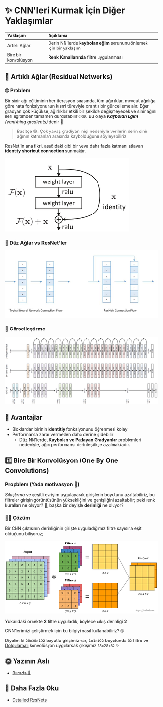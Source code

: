 # ✨ CNN'leri Kurmak İçin Diğer Yaklaşımlar

| Yaklaşım | Açıklama |
| :--- | :--- |
| Artıklı Ağlar | Derin NN'lerde **kaybolan eğim** sorununu önlemek için bir yaklaşım |
| Bire bir konvolüsyon | **Renk Kanallarında** filtre uygulanması |

## 🔄 Artıklı Ağlar \(Residual Networks\)

### 🙄 Problem

Bir sinir ağı eğitiminin her iterasyon sırasında, tüm ağırlıklar, mevcut ağırlığa göre hata fonksiyonunun kısmi türeviyle orantılı bir güncelleme alır. Eğer gradyan çok küçükse, ağırlıklar etkili bir şekilde değişmeyecek ve sinir ağını ileri eğitimden tamamen durdurabilir 🙄😪. Bu olaya _**Kaybolan Eğim** \(vanishing gradients\)_ denir 🙁

> Basitçe 😅: Çok yavaş gradiyan inişi nedeniyle verilerin derin sinir ağının katmanları arasında kaybolduğunu söyleyebiliriz

ResNet'in ana fikri, aşağıdaki gibi bir veya daha fazla katmanı atlayan **identity shortcut connection** sunmaktır.

![](../.gitbook/assets/ResNetConcept.png)

### 🙌 Düz Ağlar vs ResNet'ler

![](../.gitbook/assets/PlainVsRes.jpg)

### 👀 Görselleştirme

![](../.gitbook/assets/ResNetVisualization.png)

## 🤗 Avantajlar

* Bloklardan birinin **identitiy** fonksiyonunu öğrenmesi kolay
* Performansa zarar vermeden daha derine gidebilir 
  * Düz NN'lerde, **Kaybolan ve Patlayan Gradyanlar** problemleri nedeniyle, ağın performansı derinleştikçe azalmaktadır. 

## 1️⃣ Bire Bir Konvolüsyon \(One By One Convolutions\)

### Propblem \(Yada motivasyon 🤔\)

_Sıkıştırma_ ve çeşitli evrişim uygulayarak girişlerin boyutunu azaltabiliriz, bu filtreler girişin görüntüsünün yüksekliğini ve genişliğini azaltabilir; peki renk kuralları ne oluyor? 🌈, başka bir deyişle **derinliği** ne oluyor?

### 🤸‍♀️ Çözüm

Bir CNN çıktısının derinliğinin girişte uyguladığımız filtre sayısına eşit olduğunu biliyoruz;

![](../.gitbook/assets/ConvMulti.png)

Yukarıdaki örnekte **2** filtre uyguladık, böylece çıkış derinliği **2**

CNN'lerimizi geliştirmek için bu bilgiyi nasıl kullanabiliriz? 🙄

Diyelim ki `28x28x192` boyutlu girişimiz var, `1x1x192` boyutunda `32` filtre ve [Dolgulamalı](https://github.com/asmaamirkhan/DeepLearningNotes-tr/tree/e17776b1b8771d34c5ad3be2b028a41ce37fe32c/3-CNNKonseptleri/1-GenelKavramlar-P2.md#same-convolutions) konvolüsyon uygularsak çıkışımız `28x28x32` ✨

## 🌞 Yazının Aslı

* [Burada 🐾](https://dl.asmaamir.com/3-cnnconcepts/5-otherapproaches)

## 🧐 Daha Fazla Oku

* [Detailed ResNets](https://engmrk.com/residual-networks-resnets/)

